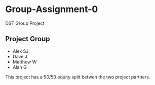 # Group-Assignment-0
DST Group Project 

## Project Group

* Alex SJ
* Dave J
* Matthew W
* Alan G

This project has a 50/50 equity split betwen the two project partners.